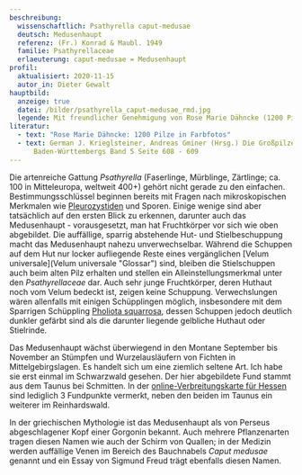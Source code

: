 ```yaml
---
beschreibung:
  wissenschaftlich: Psathyrella caput-medusae
  deutsch: Medusenhaupt
  referenz: (Fr.) Konrad & Maubl. 1949
  familie: Psathyrellaceae
  erlaeuterung: caput-medusae = Medusenhaupt
profil:
  aktualisiert: 2020-11-15
  autor_in: Dieter Gewalt
hauptbild:
  anzeige: true
  datei: /bilder/psathyrella_caput-medusae_rmd.jpg
  legende: Mit freundlicher Genehmigung von Rose Marie Dähncke (1200 Pilze in Farbfotos)
literatur:
  - text: "Rose Marie Dähncke: 1200 Pilze in Farbfotos"
  - text: German J. Krieglsteiner, Andreas Gminer (Hrsg.) Die Großpilze
      Baden-Württembergs Band 5 Seite 608 - 609
---
```

Die artenreiche Gattung *Psathyrella* (Faserlinge, Mürblinge, Zärtlinge; ca. 100 in Mitteleuropa, weltweit 400+) gehört nicht gerade zu den einfachen. Bestimmungsschlüssel beginnen bereits mit Fragen nach mikroskopischen Merkmalen wie [Pleurozystiden](Pleurozystiden "Glossar") und Sporen. Einige wenige sind aber tatsächlich auf den ersten Blick zu erkennen, darunter auch das Medusenhaupt - vorausgesetzt, man hat Fruchtkörper vor sich wie oben abgebildet. Die auffällige, sparrig abstehende Hut- und Stielbeschuppung macht das Medusenhaupt nahezu unverwechselbar. Während die Schuppen auf dem Hut nur locker aufliegende Reste eines vergänglichen [Velum universale](Velum universale "Glossar") sind, bleiben die Stielschuppen auch beim alten Pilz erhalten und stellen ein Alleinstellungsmerkmal unter den *Psathyrellaceae* dar. Auch sehr junge Fruchtkörper, deren Huthaut noch vom Velum bedeckt ist, zeigen keine Schuppung. Verwechslungen wären allenfalls mit einigen Schüpplingen möglich, insbesondere mit dem Sparrigen Schüppling [Pholiota squarrosa](https://www.fundkorb.de/pilze/pholiota-squarrosa-sparriger-sch%C3%BCppling), dessen Schuppen jedoch deutlich dunkler gefärbt sind als die darunter liegende gelbliche Huthaut oder Stielrinde.

Das Medusenhaupt wächst überwiegend in den Montane September bis November an Stümpfen und Wurzelausläufern von Fichten in Mittelgebirgslagen. Es handelt sich um eine ziemlich seltene Art. Ich habe sie erst einmal im Schwarzwald gesehen. Der hier abgebildete Fund stammt aus dem Taunus bei Schmitten. In der [online-Verbreitungskarte für Hessen](http://hessen.pilze-deutschland.de/organismen/psathyrella-caput-medusae-fr-konrad-maubl-1948) sind lediglich 3 Fundpunkte vermerkt, neben den beiden im Taunus ein weiterer im Reinhardswald.

In der griechischen Mythologie ist das Medusenhaupt als von Perseus abgeschlagener Kopf einer Gorgonin bekannt. Auch mehrere Pflanzenarten tragen diesen Namen wie auch der Schirm von Quallen; in der Medizin werden auffällige Venen im Bereich des Bauchnabels *Caput medusae* genannt und ein Essay von Sigmund Freud trägt ebenfalls diesen Namen.